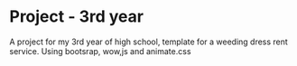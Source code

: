 # Project - 3rd year
 A project for my 3rd year of high school, template for a weeding dress rent service. Using bootsrap, wow,js and animate.css
